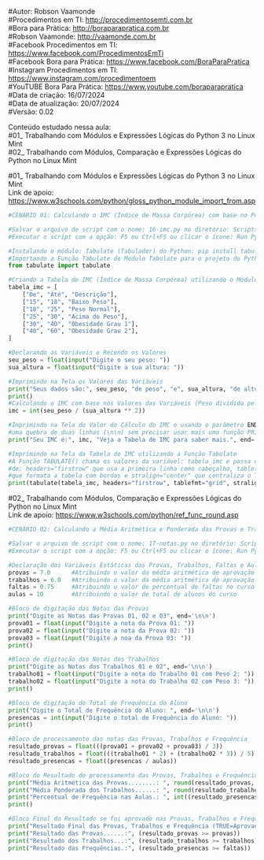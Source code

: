 #Autor: Robson Vaamonde<br>
#Procedimentos em TI: http://procedimentosemti.com.br<br>
#Bora para Prática: http://boraparapratica.com.br<br>
#Robson Vaamonde: http://vaamonde.com.br<br>
#Facebook Procedimentos em TI: https://www.facebook.com/ProcedimentosEmTi<br>
#Facebook Bora para Prática: https://www.facebook.com/BoraParaPratica<br>
#Instagram Procedimentos em TI: https://www.instagram.com/procedimentoem<br>
#YouTUBE Bora Para Prática: https://www.youtube.com/boraparapratica<br>
#Data de criação: 16/07/2024<br>
#Data de atualização: 20/07/2024<br>
#Versão: 0.02<br>

Conteúdo estudado nessa aula:<br>
#01_ Trabalhando com Módulos e Expressões Lógicas do Python 3 no Linux Mint<br>
#02_ Trabalhando com Módulos, Comparação e Expressões Lógicas do Python no Linux Mint<br>

#01_ Trabalhando com Módulos e Expressões Lógicas do Python 3 no Linux Mint<br>
Link de apoio: https://www.w3schools.com/python/gloss_python_module_import_from.asp
```python
#CENÁRIO 01: Calculando o IMC (Índice de Massa Corpórea) com base no Peso e Altura

#Salvar o arquivo de script com o nome: 16-imc.py no diretório: ScriptsPython
#Executar o script com a opção: F5 ou Ctrl+F5 ou clicar o ícone: Run Python File

#Instalando o módulo: Tabulate (Tabulador) do Python: pip install tabulate
#Importando a Função Tabulate do Módulo Tabulate para o projeto do Python
from tabulate import tabulate

#Criando a Tabela de IMC (Índice de Massa Corpórea) utilizando o Módulo Tabulate
tabela_imc = [ 
	["De", "Até", "Descrição"],
	["15", "18", "Baixo Peso"],
	["18", "25", "Peso Normal"],
	["25", "30", "Acima do Peso"],
	["30", "40", "Obesidade Grau 1"],
	["40", "60", "Obesidade Grau 2"],
]

#Declarando as Variáveis e Recendo os Valores
seu_peso = float(input("Digite o seu peso: "))
sua_altura = float(input("Digite a sua altura: "))

#Imprimindo na Tela os Valores das Variáveis
print("Seus dados são:", seu_peso, "de peso", "e", sua_altura, "de altura.")
print()
#Calculando o IMC com base nos Valores das Variáveis (Peso dividido pela Altura elevada ao Quadrado)
imc = int(seu_peso / (sua_altura ** 2))

#Imprimindo na Tela do Valor do Cálculo do IMC e usando o parâmetro END para criar
#uma quebra de duas linhas (\n\n) sem precisar usar mais uma função PRINT()
print("Seu IMC é:", imc, "Veja a Tabela de IMC para saber mais.", end='\n\n')

#Imprimindo na Tela da Tabela do IMC utilizando a Função Tabulate
#A Função TABULATE() chama os valores da variável: tabela_imc e passa os parâmetros
#de: headers="firstrow" que usa a primeira linha como cabeçalho, tablefmt="grid"
#que formata a tabela com bordas e stralign="center" que centraliza o Texto.
print(tabulate(tabela_imc, headers="firstrow", tablefmt="grid", stralign="center"))
```

#02_ Trabalhando com Módulos, Comparação e Expressões Lógicas do Python no Linux Mint<br>
Link de apoio: https://www.w3schools.com/python/ref_func_round.asp
```python
#CENÁRIO 02: Calculando a Média Aritmética e Ponderada das Provas e Trabalhos

#Salvar o arquivo de script com o nome: 17-notas.py no diretório: ScriptsPython
#Executar o script com a opção: F5 ou Ctrl+F5 ou clicar o ícone: Run Python File

#Declaração das Variáveis Estáticas das Provas, Trabalhos, Faltas e Aulas
provas = 7.0      #Atribuindo o valor da média aritmética de aprovação das Provas
trabalhos = 6.0   #Atribuindo o valor da média aritmética de aprovação dos Trabalhos
faltas = 0.75     #Atribuindo o valor de percentual de faltas no curso de 25%
aulas = 10        #Atribuindo o valor de total de alunos do curso

#Bloco de digitação das Notas das Provas
print("Digite as Notas das Provas 01, 02 e 03", end='\n\n')
prova01 = float(input("Digite a nota da Prova 01: "))
prova02 = float(input("Digite a nota da Prova 02: "))
prova03 = float(input("Digite a noa da Prova 03: "))
print()

#Bloco de digitação das Notas dos Trabalhos
print("Digite as Notas dos Trabalhos 01 e 02", end='\n\n')
trabalho01 = float(input("Digite a nota do Trabalho 01 com Peso 2: "))
trabalho02 = float(input("Digite a nota do Trabalho 02 com Peso 3: "))
print()

#Bloco de digitação do Total de Frequência do Aluno
print("Digite o Total de Frequência do Aluno: ", end='\n\n')
presencas = int(input("Digite o total de Frequência do Aluno: "))
print()

#Bloco de processamento das notas das Provas, Trabalhos e Frequência
resultado_provas = float(((prova01 + prova02 + prova03) / 3))
resultado_trabalhos = float(((trabalho01 * 2) + (trabalho02 * 3)) / 5) 
resultado_presencas = float((presencas / aulas))

#Bloco do Resultado do processamento das Provas, Trabalhos e Frequência
print("Média Aritmética das Provas........: ", round(resultado_provas, 1))
print("Média Ponderada dos Trabalhos......: ", round(resultado_trabalhos, 1))
print("Percentual de Frequência nas Aulas.: ", int((resultado_presencas * 100)),"%")
print()

#Bloco Final do Resultado se foi aprovado nas Provas, Trabalhos e Frequência 
print("Resultado Final das Provas, Trabalhos e Frequência (TRUE=Aprovado | FALSE=Reprovado)")
print("Resultado das Provas......:", (resultado_provas >= provas))
print("Resultado dos Trabalhos...:", (resultado_trabalhos >= trabalhos))
print("Resultado das Frequências.:", (resultado_presencas >= faltas))
```